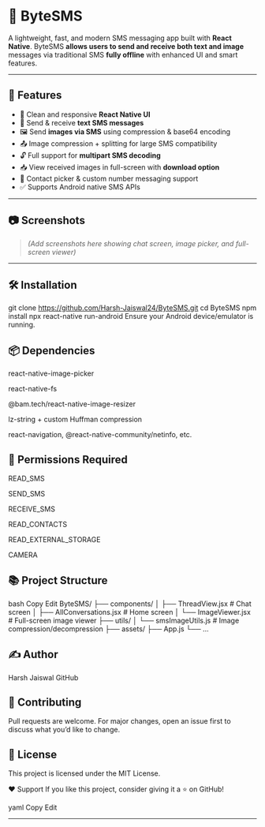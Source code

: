 # 📩 ByteSMS

A lightweight, fast, and modern SMS messaging app built with **React Native**. ByteSMS **allows users to send and receive both text and image** messages via traditional SMS **fully offline** with enhanced UI and smart features.

---

## 🚀 Features

- 📱 Clean and responsive **React Native UI**
- 💬 Send & receive **text SMS messages**
- 🖼️ Send **images via SMS** using compression & base64 encoding
- 📤 Image compression + splitting for large SMS compatibility
- 🔓 Full support for **multipart SMS decoding**
- 📥 View received images in full-screen with **download option**
- 📇 Contact picker & custom number messaging support
- ✅ Supports Android native SMS APIs

---

## 📷 Screenshots

> _(Add screenshots here showing chat screen, image picker, and full-screen viewer)_

---

## 🛠️ Installation


git clone https://github.com/Harsh-Jaiswal24/ByteSMS.git
cd ByteSMS
npm install
npx react-native run-android
Ensure your Android device/emulator is running.

## 📦 Dependencies
react-native-image-picker

react-native-fs

@bam.tech/react-native-image-resizer

lz-string + custom Huffman compression

react-navigation, @react-native-community/netinfo, etc.

## 🔐 Permissions Required

READ_SMS

SEND_SMS

RECEIVE_SMS

READ_CONTACTS

READ_EXTERNAL_STORAGE

CAMERA

## 📚 Project Structure
bash
Copy
Edit
ByteSMS/
├── components/
│   ├── ThreadView.jsx          # Chat screen
│   ├── AllConversations.jsx    # Home screen
│   └── ImageViewer.jsx         # Full-screen image viewer
├── utils/
│   └── smsImageUtils.js        # Image compression/decompression
├── assets/
├── App.js
└── ...

## ✍️ Author
Harsh Jaiswal
GitHub

## 🤝 Contributing
Pull requests are welcome. For major changes, open an issue first to discuss what you’d like to change.

## 📄 License
This project is licensed under the MIT License.

❤️ Support
If you like this project, consider giving it a ⭐️ on GitHub!

yaml
Copy
Edit

---

